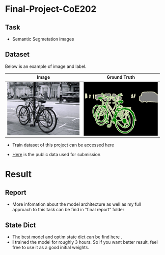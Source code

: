 # Final-Project-CoE202

## Task 
- Semantic Segmetation images

## Dataset

Below is an example of image and label.

Image           |  Ground Truth
:-------------------------:|:-------------------------:
![image](https://github.com/SimonCao1207/Final-Project-CoE202/blob/master/img/image.jpg?raw=true)  |  ![label](https://github.com/SimonCao1207/Final-Project-CoE202/blob/master/img/label.png?raw=true)

- Train dataset of this project can be accessed [here](https://drive.google.com/drive/folders/1sLoeI506kb2BCSFP-RCZRAcDn5Rjsfpv?usp=sharing)

- [Here](https://drive.google.com/drive/folders/1wRCCHdgyE0O0KJezTo0Mzf9WkMHl3-oO?usp=sharing) is the public data used for submission.

# Result


## Report 
- More infomation about the model architecture as well as my full approach to this task can be find in "final report" folder

## State Dict
- The best model and optim state dict can be find [here](https://drive.google.com/drive/folders/14GILtBzzuLLRJ9W_hOfM-9iDHBC-m6PW?usp=sharing)
. 
- **I** trained the model for roughly 3 hours. So if you want better result, feel free to use it as a good initial weights.
